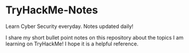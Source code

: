 # TryHackMe-Notes
Learn Cyber Security everyday. Notes updated daily!

I share my short bullet point notes on this repository about the topics I am learning on TryHackMe! I hope it is a helpful reference. 
